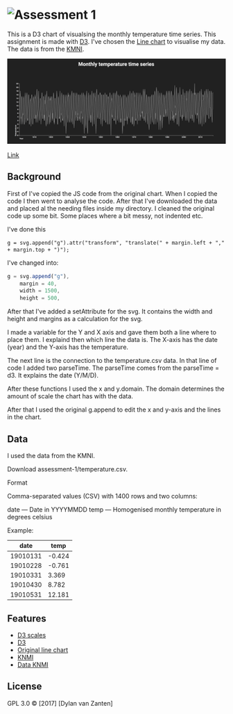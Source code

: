 # ![Assessment 1][banner]

This is a D3 chart of visualsing the monthly temperature time series. This assignment is made with [D3](https://d3js.org/). I've chosen the [Line chart](https://bl.ocks.org/mbostock/3883245) to visualise my data. The data is from the [KMNI](https://www.knmi.nl/kennis-en-datacentrum/achtergrond/gehomogeniseerde-reeks-maandtemperaturen-de-bilt).

![Final version](preview.png)

[Link](https://dylanvanzanten.github.io/fe3-assessment-1/)

## Background

First of I've copied the JS code from the original chart. When I copied the code I then went to analyse the code. After that I've downloaded the data and placed al the needing files inside my directory. I cleaned the original code up some bit. Some places where a bit messy, not indented etc.

I've done this 
```
g = svg.append("g").attr("transform", "translate(" + margin.left + "," + margin.top + ")");
``` 

I've changed into:
```javascript
g = svg.append("g"),
    margin = 40,
    width = 1500,
    height = 500,
```

After that I've added a setAttribute for the svg. It contains the width and height and margins as a calculation for the svg.

I made a variable for the Y and X axis and gave them both a line where to place them. I explaind then which line the data is. The X-axis has the date (year) and the Y-axis has the temperature.

The next line is the connection to the temperature.csv data. In that line of code I added two parseTime. The parseTime comes from the parseTime = d3. It explains the date (Y/M/D).

After these functions I used the x and y.domain. The domain determines the amount of scale the chart has with the data.

After that I used the original g.append to edit the x and y-axis and the lines in the chart.

## Data

I used the data from the KMNI.

Download assessment-1/temperature.csv.

Format

Comma-separated values (CSV) with 1400 rows and two columns:

date — Date in YYYYMMDD
temp — Homogenised monthly temperature in degrees celsius

Example:

| date          | temp          |
| ------------- | ------------- |
| 19010131      | -0.424        | 
| 19010228      | -0.761        |
| 19010331      | 3.369         |
| 19010430      | 8.782         |
| 19010531      | 12.181        |

## Features

* [D3 scales](https://www.dashingd3js.com/d3js-scales)
* [D3](https://d3js.org/)
* [Original line chart](https://bl.ocks.org/mbostock/3883245)
* [KNMI](https://www.knmi.nl/kennis-en-datacentrum/achtergrond/gehomogeniseerde-reeks-maandtemperaturen-de-bilt)
* [Data KNMI](https://github.com/cmda-fe3/course-17-18/blob/master/assessment-1/temperature.csv)

## License

GPL 3.0 © [2017] [Dylan van Zanten]

[banner]: https://cdn.rawgit.com/cmda-fe3/logo/3b150735/banner-assessment-1.svg
